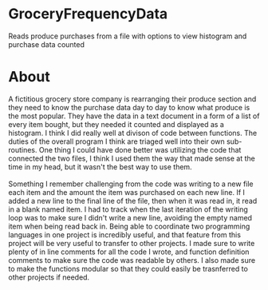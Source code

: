 # GroceryFrequencyData
 Reads produce purchases from a file with options to view histogram and purchase data counted

# About
 A fictitious grocery store company is rearranging their produce section and they need to know the purchase data day to day to know what produce is the most popular. They have the data in a text document in a form of a list of every item bought, but they needed it counted and displayed as a histogram. I think I did really well at divison of code between functions. The duties of the overall program I think are triaged well into their own sub-routines. One thing I could have done better was utilizing the code that connected the two files, I think I used them the way that made sense at the time in my head, but it wasn't the best way to use them. 
 <br><br>
 Something I remember challenging from the code was writing to a new file each item and the amount the item was purchased on each new line. If I added a new line to the final line of the file, then when it was read in, it read in a blank named item. I had to track when the last iteration of the writing loop was to make sure I didn't write a new line, avoiding the empty named item when being read back in. Being able to coordinate two programming languages in one project is incredibly useful, and that feature from this project will be very useful to transfer to other projects. I made sure to write plenty of in line comments for all the code I wrote, and function definition comments to make sure the code was readable by others. I also made sure to make the functions modular so that they could easily be trasnferred to other projects if needed.
